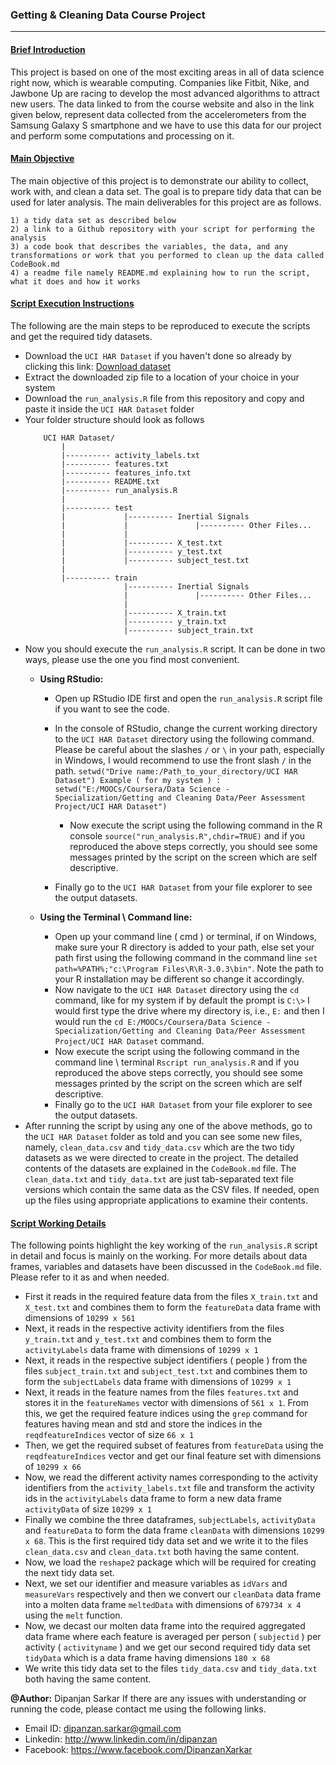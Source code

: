 ### Getting & Cleaning Data Course Project
-------------------------------------------

#### <ins>Brief Introduction</ins>

This project is based on one of the most exciting areas in all of data science right now, which is wearable computing. Companies like Fitbit, Nike, and Jawbone Up are racing to develop the most advanced algorithms to attract new users. The data linked to from the course website and also in the link given below, represent data collected from the accelerometers from the Samsung Galaxy S smartphone and we have to use this data for our project and perform some computations and processing on it.

#### <ins>Main Objective</ins>

The main objective of this project is to demonstrate our ability to collect, work with, and clean a data set. The goal is to prepare tidy data that can be used for later analysis. The main deliverables for this project are as follows.

	1) a tidy data set as described below
	2) a link to a Github repository with your script for performing the analysis
	3) a code book that describes the variables, the data, and any transformations or work that you performed to clean up the data called CodeBook.md
	4) a readme file namely README.md explaining how to run the script, what it does and how it works

#### <ins>Script Execution Instructions</ins>

The following are the main steps to be reproduced to execute the scripts and get the required tidy datasets.

 - Download the `UCI HAR Dataset` if you haven't done so already by clicking this link: [Download dataset](https://d396qusza40orc.cloudfront.net/getdata%2Fprojectfiles%2FUCI%20HAR%20Dataset.zip)
 - Extract the downloaded zip file to a location of your choice in your system 
 - Download the `run_analysis.R` file from this repository and copy and paste it inside the `UCI HAR Dataset` folder
 - Your folder structure should look as follows
 	```	
		UCI HAR Dataset/                                                                                  
   			|                                                                                               
   			|---------- activity_labels.txt                                                                 
   			|---------- features.txt                                                                        
   			|---------- features_info.txt                                                                  
   			|---------- README.txt                                                                  
   			|---------- run_analysis.R                                                                    
   			|                                                                                             
   			|---------- test                                                                                
   			|             |---------- Inertial Signals                                             
   			|             |               |---------- Other Files...                               
            |             |                                                   
   			|             |---------- X_test.txt                                                   
   			|             |---------- y_test.txt                                                  
   			|             |---------- subject_test.txt                                            
   			|                                                                                     
   			|---------- train                                                                      
   			              |---------- Inertial Signals                                            
   			              |               |---------- Other Files...                            
   			              |                                                                       
   			              |---------- X_train.txt                                                
   			              |---------- y_train.txt                                                 
   			              |---------- subject_train.txt  

    ``` 
 - Now you should execute the `run_analysis.R` script. It can be done in two ways, please use the one you find most convenient.
 	- __Using RStudio:__
 	 	* Open up RStudio IDE first and open the `run_analysis.R` script file if you want to see the code.
      * In the console of RStudio, change the current working directory to the `UCI HAR Dataset` directory using the following command. Please be careful about the slashes `/` or `\` in your path, especially in Windows, I would recommend to use the front slash `/` in the path.
			```
			setwd("Drive name:/Path_to_your_directory/UCI HAR Dataset")
			Example ( for my system ) : setwd("E:/MOOCs/Coursera/Data Science - Specialization/Getting and Cleaning Data/Peer Assessment Project/UCI HAR Dataset")
			```

		* Now execute the script using the following command in the R console `source("run_analysis.R",chdir=TRUE)` and if you reproduced the above steps correctly, you should see some messages printed by the script on the screen which are self descriptive.
      * Finally go to the `UCI HAR Dataset` from your file explorer to see the output datasets.

 	- __Using the Terminal \ Command line:__
      * Open up your command line ( cmd ) or terminal, if on Windows, make sure your R directory is added to your path, else set your path first using the following command in the command line `set path=%PATH%;"c:\Program Files\R\R-3.0.3\bin"`. Note the path to your R installation may be different so change it accordingly.
      * Now navigate to the `UCI HAR Dataset` directory using the `cd` command, like for my system if by default the prompt is `C:\>` I would first type the drive where my directory is, i.e., `E:` and then I would run the `cd E:/MOOCs/Coursera/Data Science - Specialization/Getting and Cleaning Data/Peer Assessment Project/UCI HAR Dataset` command.  
      * Now execute the script using the following command in the command line \ terminal `Rscript run_analysis.R` and if you reproduced the above steps correctly, you should see some messages printed by the script on the screen which are self descriptive.
      * Finally go to the `UCI HAR Dataset` from your file explorer to see the output datasets.  
 - After running the script by using any one of the above methods, go to the `UCI HAR Dataset` folder as told and you can see some new files, namely, `clean_data.csv` and `tidy_data.csv` which are the two tidy datasets as we were directed to create in the project. The detailed contents of the datasets are explained in the `CodeBook.md` file. The `clean_data.txt` and `tidy_data.txt` are just tab-separated text file versions which contain the same data as the CSV files. If needed, open up the files using appropriate applications to examine their contents.   
           
#### <ins>Script Working Details</ins>

The following points highlight the key working of the `run_analysis.R` script in detail and focus is mainly on the working. For more details about data frames, variables and datasets have been discussed in the `CodeBook.md` file. Please refer to it as and when needed.

 - First it reads in the required feature data from the files `X_train.txt` and `X_test.txt` and combines them to form the `featureData` data frame with dimensions of `10299 x 561`
 - Next, it reads in the respective activity identifiers from the files `y_train.txt` and `y_test.txt` and combines them to form the  `activityLabels` data frame with dimensions of `10299 x 1`
 - Next, it reads in the respective subject identifiers ( people ) from the files `subject_train.txt` and `subject_test.txt` and combines them to form the  `subjectLabels` data frame with dimensions of `10299 x 1`
 - Next, it reads in the feature names from the files `features.txt` and stores it in the `featureNames` vector with dimensions of `561 x 1`. From this, we get the required feature indices using the `grep` command for features having mean and std and store the indices in the `reqdfeatureIndices` vector of size `66 x 1`
 - Then, we get the required subset of features from `featureData` using the `reqdfeatureIndices` vector and get our final feature set with dimensions of `10299 x 66`
 - Now, we read the different activity names corresponding to the activity identifiers from the `activity_labels.txt` file and transform the activity ids in the `activityLabels` data frame to form a new data frame `activityData` of size `10299 x 1`
 - Finally we combine the three dataframes, `subjectLabels`, `activityData` and `featureData` to form the data frame `cleanData` with dimensions `10299 x 68`. This is the first required tidy data set and we write it to the files `clean_data.csv` and `clean_data.txt` both having the same content.
 - Now, we load the `reshape2` package which will be required for creating the next tidy data set.
 - Next, we set our identifier and measure variables as `idVars` and `measureVars` respectively and then we convert our `cleanData` data frame into a molten data frame `meltedData` with dimensions of `679734 x 4` using the `melt` function.
 - Now, we decast our molten data frame into the required aggregated data frame where each feature is averaged per person ( `subjectid` ) per activity ( `activityname` ) and we get our second required tidy data set `tidyData` which is a data frame having dimensions `180 x 68`
 - We write this tidy data set to the files `tidy_data.csv` and `tidy_data.txt` both having the same content.



 __@Author:__ Dipanjan Sarkar
If there are any issues with understanding or running the code, please contact me using the following links.
 - Email ID: dipanzan.sarkar@gmail.com
 - Linkedin: http://www.linkedin.com/in/dipanzan
 - Facebook: https://www.facebook.com/DipanzanXarkar